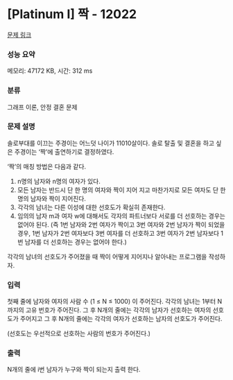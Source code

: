 # [Platinum I] 짝 - 12022 

[문제 링크](https://www.acmicpc.net/problem/12022) 

### 성능 요약

메모리: 47172 KB, 시간: 312 ms

### 분류

그래프 이론, 안정 결혼 문제

### 문제 설명

<p>솔로부대를 이끄는 주경이는 어느덧 나이가 11010살이다. 솔로 탈출 및 결혼을 하고 싶은 주경이는 ‘짝’에 출연하기로 결정하였다.</p>

<p>‘짝’의 매칭 방법은 다음과 같다.</p>

<ol>
	<li>n명의 남자와 n명의 여자가 있다.</li>
	<li>모든 남자는 반드시 단 한 명의 여자와 짝이 지어 지고 마찬가지로 모든 여자도 단 한 명의 남자와 짝이 지어진다.</li>
	<li>각각의 남녀는 다른 이성에 대한 선호도가 확실히 존재한다.</li>
	<li>임의의 남자 m과 여자 w에 대해서도 각자의 파트너보다 서로를 더 선호하는 경우는 없어야 된다. (즉 1번 남자와 2번 여자가 짝이고 3번 여자와 2번 남자가 짝이 되었을 경우, 1번 남자가 2번 여자보다 3번 여자를 더 선호하고 3번 여자가 2번 남자보다 1번 남자를 더 선호하는 경우는 없어야 한다.)</li>
</ol>

<p>각각의 남녀의 선호도가 주어졌을 때 짝이 어떻게 지어지나 알아내는 프로그램을 작성하자.</p>

### 입력 

 <p>첫째 줄에 남자와 여자의 사람 수 (1 ≤ N ≤ 1000) 이 주어진다. 각각의 남녀는 1부터 N까지의 고유 번호가 주어진다. 그 후 N개의 줄에는 각각의 남자가 선호하는 여자의 선호도가 주어지고 그 후 N개의 줄에는 각각의 여자가 선호하는 남자의 선호도가 주어진다.</p>

<p>(선호도는 우선적으로 선호하는 사람의 번호가 주어진다.)</p>

### 출력 

 <p>N개의 줄에 i번 남자가 누구와 짝이 되는지 출력 한다.</p>


